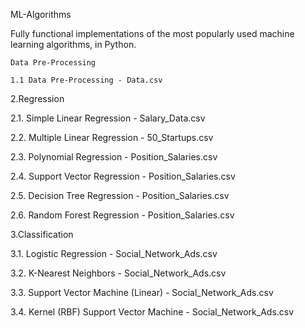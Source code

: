  ML-Algorithms

Fully functional implementations of the most popularly used machine learning algorithms, in Python.

    Data Pre-Processing

    1.1 Data Pre-Processing - Data.csv

2.Regression

   2.1. Simple Linear Regression - Salary_Data.csv

   2.2. Multiple Linear Regression - 50_Startups.csv

   2.3. Polynomial Regression - Position_Salaries.csv

   2.4. Support Vector Regression - Position_Salaries.csv

   2.5. Decision Tree Regression - Position_Salaries.csv

   2.6. Random Forest Regression - Position_Salaries.csv

3.Classification

   3.1. Logistic Regression - Social_Network_Ads.csv

   3.2. K-Nearest Neighbors - Social_Network_Ads.csv

   3.3. Support Vector Machine (Linear) - Social_Network_Ads.csv

   3.4. Kernel (RBF) Support Vector Machine - Social_Network_Ads.csv 
